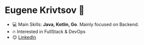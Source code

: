 <h1 align="left">Eugene Krivtsov 👋</h1>

- 💻  Main Skills: **Java, Kotlin, Go**. Mainly focused on Backend.
- 🔥  Interested in FullStack & DevOps
- 😌 <a href="https://www.linkedin.com/in/eugene-krivtsov-886a35223/"  target="blank">LinkedIn</a>
